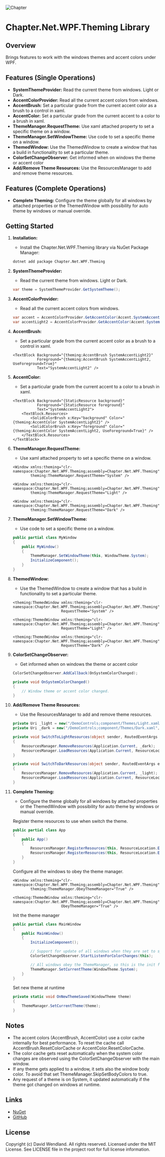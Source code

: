![Chapter](https://raw.githubusercontent.com/dwndland/Chapter.Net.WPF.Theming/master/Icon.png)

# Chapter.Net.WPF.Theming Library

## Overview
Brings features to work with the windows themes and accent colors under WPF.

## Features (Single Operations)
- **SystemThemeProvider:** Read the current theme from windows. Light or Dark.
- **AccentColorProvider:** Read all the current accent colors from windows.
- **AccentBrush:** Set a particular grade from the current accent color as a brush to a control in xaml.
- **AccentColor:** Set a particular grade from the current accent to a color to a brush in xaml.
- **ThemeManager.RequestTheme:** Use xaml attached property to set a specific theme on a window.
- **ThemeManager.SetWindowTheme:** Use code to set a specific theme on a window.
- **ThemedWindow:** Use the ThemedWindow to create a window that has a build in functionality to set a particular theme.
- **ColorSetChangeObserver:** Get informed when on windows the theme or accent color
- **Add/Remove Theme Resources:** Use the ResourcesManager to add and remove theme resources.

## Features (Complete Operations)
- **Complete Theming:** Configure the theme globally for all windows by attached properties or the ThemedWindow with possibility for auto theme by windows or manual override.

## Getting Started

1. **Installation:**
    - Install the Chapter.Net.WPF.Theming library via NuGet Package Manager:
    ```bash
    dotnet add package Chapter.Net.WPF.Theming
    ```

2. **SystemThemeProvider:**
    - Read the current theme from windows. Light or Dark.
    ```csharp
    var theme = SystemThemeProvider.GetSystemTheme();
    ```

3. **AccentColorProvider:**
    - Read all the current accent colors from windows.
    ```csharp
    var accent = AccentColorProvider.GetAccentColor(Accent.SystemAccent);
    var accentLight2 = AccentColorProvider.GetAccentColor(Accent.SystemAccentLight2);
    ```

4. **AccentBrush:**
    - Set a particular grade from the current accent color as a brush to a control in xaml.
    ```xaml
    <TextBlock Background="{theming:AccentBrush SystemAccentLight2}"
               Foreground="{theming:AccentBrush SystemAccentLight2, UseForeground=True}"
               Text="SystemAccentLight2" />
    ```

5. **AccentColor:**
    - Set a particular grade from the current accent to a color to a brush in xaml.
    ```xaml
    <TextBlock Background="{StaticResource background}"
               Foreground="{StaticResource foreground}"
               Text="SystemAccentLight2">
        <TextBlock.Resources>
            <SolidColorBrush x:Key="background" Color="{theming:AccentColor SystemAccentLight2}" />
            <SolidColorBrush x:Key="foreground" Color="{theming:AccentColor SystemAccentLight2, UseForeground=True}" />
        </TextBlock.Resources>
    </TextBlock>
    ```

6. **ThemeManager.RequestTheme:**
    - Use xaml attached property to set a specific theme on a window.
    ```xaml
    <Window xmlns:theming="clr-namespace:Chapter.Net.WPF.Theming;assembly=Chapter.Net.WPF.Theming"
            theming:ThemeManager.RequestTheme="System" />

    <Window xmlns:theming="clr-namespace:Chapter.Net.WPF.Theming;assembly=Chapter.Net.WPF.Theming"
            theming:ThemeManager.RequestTheme="Light" />

    <Window xmlns:theming="clr-namespace:Chapter.Net.WPF.Theming;assembly=Chapter.Net.WPF.Theming"
            theming:ThemeManager.RequestTheme="Dark" />
    ```

7. **ThemeManager.SetWindowTheme:**
    - Use code to set a specific theme on a window.
    ```csharp
    public partial class MyWindow
    {
        public MyWindow()
        {
            ThemeManager.SetWindowTheme(this, WindowTheme.System);
            InitializeComponent();
        }
    }
    ```

8. **ThemedWindow:**
    - Use the ThemedWindow to create a window that has a build in functionality to set a particular theme.
    ```xaml
    <theming:ThemedWindow xmlns:theming="clr-namespace:Chapter.Net.WPF.Theming;assembly=Chapter.Net.WPF.Theming"
                          RequestTheme="System" />

    <theming:ThemedWindow xmlns:theming="clr-namespace:Chapter.Net.WPF.Theming;assembly=Chapter.Net.WPF.Theming"
                          RequestTheme="Light" />

    <theming:ThemedWindow xmlns:theming="clr-namespace:Chapter.Net.WPF.Theming;assembly=Chapter.Net.WPF.Theming"
                          RequestTheme="Dark" />
    ```

9. **ColorSetChangeObserver:**
    - Get informed when on windows the theme or accent color
    ```csharp
    ColorSetChangeObserver.AddCallback(OnSystemColorChanged);

    private void OnSystemColorChanged()
    {
        // Window theme or accent color changed.
    }
    ```

10. **Add/Remove Theme Resources:**
    - Use the ResourcesManager to add and remove theme resources.
    ```csharp
    private Uri _light = new("/DemoControls;component/Themes/Light.xaml", UriKind.RelativeOrAbsolute);
    private Uri _dark = new("/DemoControls;component/Themes/Dark.xaml", UriKind.RelativeOrAbsolute);

    private void SwitchToLightResources(object sender, RoutedEventArgs e)
    {
        ResourcesManager.RemoveResources(Application.Current, _dark);
        ResourcesManager.LoadResources(Application.Current, ResourceLocation.End, _light);
    }

    private void SwitchToDarkResources(object sender, RoutedEventArgs e)
    {
        ResourcesManager.RemoveResources(Application.Current, _light);
        ResourcesManager.LoadResources(Application.Current, ResourceLocation.End, _dark);
    }
    ```

11. **Complete Theming:**
    - Configure the theme globally for all windows by attached properties or the ThemedWindow with possibility for auto theme by windows or manual override.

    Register theme resources to use when switch the theme.
    ```csharp
    public partial class App
    {
        public App()
        {
            ResourcesManager.RegisterResources(this, ResourceLocation.End, WindowTheme.Light, new Uri("/DemoControls;component/Themes/Light.xaml", UriKind.RelativeOrAbsolute));
            ResourcesManager.RegisterResources(this, ResourceLocation.End, WindowTheme.Dark, new Uri("/DemoControls;component/Themes/Dark.xaml", UriKind.RelativeOrAbsolute));
        }
    }
    ```
    Configure all the windows to obey the theme manager.
    ```xaml
    <Window xmlns:theming="clr-namespace:Chapter.Net.WPF.Theming;assembly=Chapter.Net.WPF.Theming"
            theming:ThemeManager.ObeyThemeManager="True" />

    <theming:ThemedWindow xmlns:theming="clr-namespace:Chapter.Net.WPF.Theming;assembly=Chapter.Net.WPF.Theming"
                          ObeyThemeManager="True" />
    ```
    Init the theme manager
    ```csharp
    public partial class MainWindow
    {
        public MainWindow()
        {
            InitializeComponent();

            // Support for update of all windows when they are set to system.
            ColorSetChangeObserver.StartListenForColorChanges(this);

            // All windows obey the ThemeManager, so this is the init for all windows.
            ThemeManager.SetCurrentTheme(WindowTheme.System);
        }
    }
    ```
    Set new theme at runtime
    ```csharp
    private static void OnNewThemeSaved(WindowTheme theme)
    {
        ThemeManager.SetCurrentTheme(theme);
    }
    ```

## Notes

- The accent colors (AccentBrush, AccentColor) use a color cache internally for best performance. To reset the cache call AccentBrush.ResetColorCache or AccentColor.ResetColorCache.
- The color cache gets reset automatically when the system color changes are observed using the ColorSetChangeObserver with the main window.
- If any theme gets applied to a window, it sets also the window body color. To avoid that set ThemeManager.SkipSetBodyColors to true.
- Any request of a theme is on System, it updated automatically if the theme got changed on windows at runtime.

## Links
* [NuGet](https://www.nuget.org/packages/Chapter.Net.WPF.Theming)
* [GitHub](https://github.com/dwndland/Chapter.Net.WPF.Theming)

## License
Copyright (c) David Wendland. All rights reserved.
Licensed under the MIT License. See LICENSE file in the project root for full license information.
